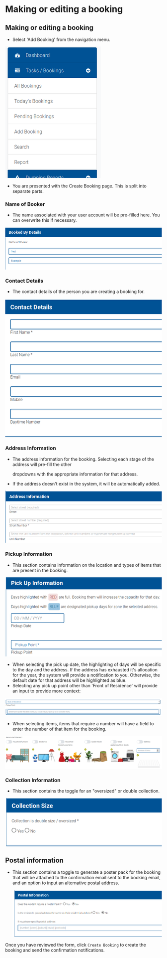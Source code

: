 # Making or editing a booking

## Making or editing a booking

* Select 'Add Booking' from the navigation menu.

![Add Booking](../.gitbook/assets/booking-1.png)

* You are presented with the Create Booking page. This is split into separate parts.

### Name of Booker

* The name associated with your user account will be pre-filled here. You can overwrite this if necessary.

![NameofBooker](../.gitbook/assets/booking-2%20%281%29.png)

### Contact Details

* The contact details of the person you are creating a booking for.

![contactdetails](../.gitbook/assets/booking-3.png)

### Address Information

* The address information for the booking. Selecting each stage of the address will pre-fill the other 

  dropdowns with the appropriate information for that address.

* If the address doesn't exist in the system, it will be automatically added.

![address](../.gitbook/assets/booking-4%20%281%29.png)

### Pickup Information

* This section contains information on the location and types of items that are present in the booking.

![pickups](../.gitbook/assets/booking-5%20%281%29.png)

* When selecting the pick up date, the highlighting of days will be specific to the day and the address. If the address has exhausted it's allocation for the year, the system will provide a notification to you. Otherwise, the default date for that address will be highlighted as blue.
* Selecting any pick up point other than 'Front of Residence' will provide an input to provide more context:

![point](../.gitbook/assets/booking-6.png)

* When selecting items, items that require a number will have a field to enter the number of that item for the booking.

![items](../.gitbook/assets/booking-7.png)

### Collection Information

* This section contains the toggle for an "oversized" or double collection.

![oversized](../.gitbook/assets/booking-8.png)

## Postal information

* This section contains a toggle to generate a poster pack for the booking that will be attached to the confirmation email sent to the booking email, and an option to input an alternative postal address.

  ![postal](../.gitbook/assets/booking-9.png)

Once you have reviewed the form, click `Create Booking` to create the booking and send the confirmation notifications.

